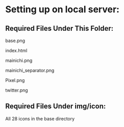 # Setting up on local server:
## Required Files Under This Folder:
base.png

index.html

mainichi.png

mainichi_separator.png

Pixel.png

twitter.png

## Required Files Under img/icon:
All 28 icons in the base directory
